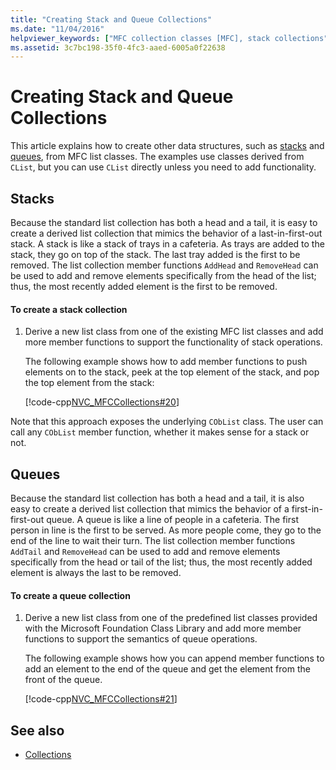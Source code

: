 ```yaml
---
title: "Creating Stack and Queue Collections"
ms.date: "11/04/2016"
helpviewer_keywords: ["MFC collection classes [MFC], stack collections", "collections, stack", "stack", "collection classes [MFC], creating", "queue collections", "MFC collection classes [MFC], queue collections", "stack collections", "collections, queue"]
ms.assetid: 3c7bc198-35f0-4fc3-aaed-6005a0f22638
---
```

# Creating Stack and Queue Collections

This article explains how to create other data structures, such as [stacks](#_core_stacks) and [queues](#_core_queues), from MFC list classes. The examples use classes derived from `CList`, but you can use `CList` directly unless you need to add functionality.

##  <a name="_core_stacks"></a> Stacks

Because the standard list collection has both a head and a tail, it is easy to create a derived list collection that mimics the behavior of a last-in-first-out stack. A stack is like a stack of trays in a cafeteria. As trays are added to the stack, they go on top of the stack. The last tray added is the first to be removed. The list collection member functions `AddHead` and `RemoveHead` can be used to add and remove elements specifically from the head of the list; thus, the most recently added element is the first to be removed.

#### To create a stack collection

1. Derive a new list class from one of the existing MFC list classes and add more member functions to support the functionality of stack operations.

   The following example shows how to add member functions to push elements on to the stack, peek at the top element of the stack, and pop the top element from the stack:

   [!code-cpp[NVC_MFCCollections#20](../mfc/codesnippet/cpp/creating-stack-and-queue-collections_1.h)]

Note that this approach exposes the underlying `CObList` class. The user can call any `CObList` member function, whether it makes sense for a stack or not.

##  <a name="_core_queues"></a> Queues

Because the standard list collection has both a head and a tail, it is also easy to create a derived list collection that mimics the behavior of a first-in-first-out queue. A queue is like a line of people in a cafeteria. The first person in line is the first to be served. As more people come, they go to the end of the line to wait their turn. The list collection member functions `AddTail` and `RemoveHead` can be used to add and remove elements specifically from the head or tail of the list; thus, the most recently added element is always the last to be removed.

#### To create a queue collection

1. Derive a new list class from one of the predefined list classes provided with the Microsoft Foundation Class Library and add more member functions to support the semantics of queue operations.

   The following example shows how you can append member functions to add an element to the end of the queue and get the element from the front of the queue.

   [!code-cpp[NVC_MFCCollections#21](../mfc/codesnippet/cpp/creating-stack-and-queue-collections_2.h)]

## See also

- [Collections](../mfc/collections.md)
